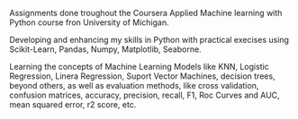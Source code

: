 Assignments done troughout the Coursera Applied Machine learning with Python course fron University of Michigan. 

Developing and enhancing my skills in Python with practical execises using Scikit-Learn, Pandas, Numpy, Matplotlib, Seaborne.

Learning the concepts of Machine Learning Models like KNN, Logistic Regression, Linera Regression, Suport Vector Machines, decision trees, beyond others, 
as well as evaluation methods, like cross validation, confusion matrices, accuracy, precision, recall, F1, Roc Curves and AUC, mean squared error, r2 score, etc.
